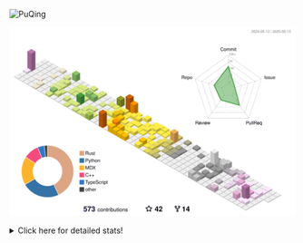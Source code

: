 ![PuQing](https://user-images.githubusercontent.com/27223114/171565019-9a56fae6-b08b-421f-99db-7e830da42371.png)

![](./profile-3d-contrib/profile-season-animate.svg)

<details>
<summary>Click here for detailed stats!</summary>

<!--START_SECTION:waka-->
![Lines of code](https://img.shields.io/badge/From%20Hello%20World%20I%27ve%20Written-2.0%20million%20lines%20of%20code-blue)

**🐱 My GitHub Data** 

> 📦 442.6 kB Used in GitHub's Storage 
 > 
> 🏆 176 Contributions in the Year 2025
 > 
> 🚫 Not Opted to Hire
 > 
> 📜 33 Public Repositories 
 > 
> 🔑 34 Private Repositories 
 > 
**I'm an Early 🐤** 

```text
🌞 Morning                783 commits         ██░░░░░░░░░░░░░░░░░░░░░░░   09.16 % 
🌆 Daytime                3636 commits        ███████████░░░░░░░░░░░░░░   42.55 % 
🌃 Evening                1961 commits        ██████░░░░░░░░░░░░░░░░░░░   22.95 % 
🌙 Night                  2166 commits        ██████░░░░░░░░░░░░░░░░░░░   25.35 % 
```


📊 **This Week I Spent My Time On** 

```text
💬 Programming Languages: 
Other                    21 hrs 34 mins      ████████████░░░░░░░░░░░░░   49.62 % 
Python                   11 hrs 39 mins      ███████░░░░░░░░░░░░░░░░░░   26.80 % 
Swift                    4 hrs 49 mins       ███░░░░░░░░░░░░░░░░░░░░░░   11.12 % 
Org                      1 hr 19 mins        █░░░░░░░░░░░░░░░░░░░░░░░░   03.05 % 
Markdown                 1 hr 5 mins         █░░░░░░░░░░░░░░░░░░░░░░░░   02.51 % 

🔥 Editors: 
Arc                      17 hrs 11 mins      ██████████░░░░░░░░░░░░░░░   39.56 % 
VS Code                  13 hrs 28 mins      ████████░░░░░░░░░░░░░░░░░   30.99 % 
Xcode                    4 hrs 47 mins       ███░░░░░░░░░░░░░░░░░░░░░░   11.01 % 
Ghostty                  3 hrs 22 mins       ██░░░░░░░░░░░░░░░░░░░░░░░   07.78 % 
Telegram                 2 hrs 32 mins       █░░░░░░░░░░░░░░░░░░░░░░░░   05.86 % 

💻 Operating System: 
Mac                      30 hrs 53 mins      ██████████████████░░░░░░░   71.05 % 
Linux                    7 hrs 29 mins       ████░░░░░░░░░░░░░░░░░░░░░   17.25 % 
WSL                      5 hrs 5 mins        ███░░░░░░░░░░░░░░░░░░░░░░   11.70 % 
```


<!--END_SECTION:waka-->
</details>
